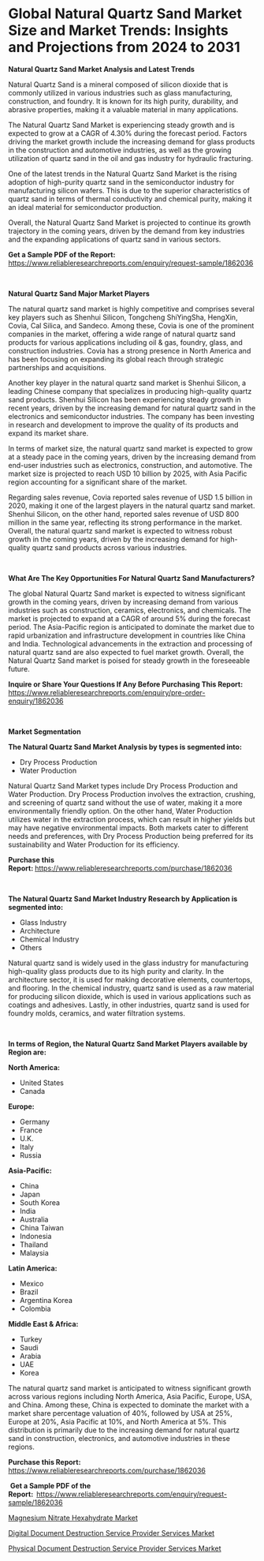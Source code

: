 <p><h1>Global Natural Quartz Sand Market Size and Market Trends: Insights and Projections from 2024 to 2031</h1></p><p><strong>Natural Quartz Sand Market Analysis and Latest Trends</strong></p>
<p><p>Natural Quartz Sand is a mineral composed of silicon dioxide that is commonly utilized in various industries such as glass manufacturing, construction, and foundry. It is known for its high purity, durability, and abrasive properties, making it a valuable material in many applications.</p><p>The Natural Quartz Sand Market is experiencing steady growth and is expected to grow at a CAGR of 4.30% during the forecast period. Factors driving the market growth include the increasing demand for glass products in the construction and automotive industries, as well as the growing utilization of quartz sand in the oil and gas industry for hydraulic fracturing.</p><p>One of the latest trends in the Natural Quartz Sand Market is the rising adoption of high-purity quartz sand in the semiconductor industry for manufacturing silicon wafers. This is due to the superior characteristics of quartz sand in terms of thermal conductivity and chemical purity, making it an ideal material for semiconductor production.</p><p>Overall, the Natural Quartz Sand Market is projected to continue its growth trajectory in the coming years, driven by the demand from key industries and the expanding applications of quartz sand in various sectors.</p></p>
<p><strong>Get a Sample PDF of the Report:&nbsp;</strong> <a href="https://www.reliableresearchreports.com/enquiry/request-sample/1862036">https://www.reliableresearchreports.com/enquiry/request-sample/1862036</a></p>
<p>&nbsp;</p>
<p><strong>Natural Quartz Sand Major Market Players</strong></p>
<p><p>The natural quartz sand market is highly competitive and comprises several key players such as Shenhui Silicon, Tongcheng ShiYingSha, HengXin, Covia, Cal Silica, and Sandeco. Among these, Covia is one of the prominent companies in the market, offering a wide range of natural quartz sand products for various applications including oil & gas, foundry, glass, and construction industries. Covia has a strong presence in North America and has been focusing on expanding its global reach through strategic partnerships and acquisitions.</p><p>Another key player in the natural quartz sand market is Shenhui Silicon, a leading Chinese company that specializes in producing high-quality quartz sand products. Shenhui Silicon has been experiencing steady growth in recent years, driven by the increasing demand for natural quartz sand in the electronics and semiconductor industries. The company has been investing in research and development to improve the quality of its products and expand its market share.</p><p>In terms of market size, the natural quartz sand market is expected to grow at a steady pace in the coming years, driven by the increasing demand from end-user industries such as electronics, construction, and automotive. The market size is projected to reach USD 10 billion by 2025, with Asia Pacific region accounting for a significant share of the market.</p><p>Regarding sales revenue, Covia reported sales revenue of USD 1.5 billion in 2020, making it one of the largest players in the natural quartz sand market. Shenhui Silicon, on the other hand, reported sales revenue of USD 800 million in the same year, reflecting its strong performance in the market. Overall, the natural quartz sand market is expected to witness robust growth in the coming years, driven by the increasing demand for high-quality quartz sand products across various industries.</p></p>
<p>&nbsp;</p>
<p><strong>What Are The Key Opportunities For Natural Quartz Sand Manufacturers?</strong></p>
<p><p>The global Natural Quartz Sand market is expected to witness significant growth in the coming years, driven by increasing demand from various industries such as construction, ceramics, electronics, and chemicals. The market is projected to expand at a CAGR of around 5% during the forecast period. The Asia-Pacific region is anticipated to dominate the market due to rapid urbanization and infrastructure development in countries like China and India. Technological advancements in the extraction and processing of natural quartz sand are also expected to fuel market growth. Overall, the Natural Quartz Sand market is poised for steady growth in the foreseeable future.</p></p>
<p><strong>Inquire or Share Your Questions If Any Before Purchasing This Report:</strong> <a href="https://www.reliableresearchreports.com/enquiry/pre-order-enquiry/1862036">https://www.reliableresearchreports.com/enquiry/pre-order-enquiry/1862036</a></p>
<p>&nbsp;</p>
<p><strong>Market Segmentation</strong></p>
<p><strong>The Natural Quartz Sand Market Analysis by types is segmented into:</strong></p>
<p><ul><li>Dry Process Production</li><li>Water Production</li></ul></p>
<p><p>Natural Quartz Sand Market types include Dry Process Production and Water Production. Dry Process Production involves the extraction, crushing, and screening of quartz sand without the use of water, making it a more environmentally friendly option. On the other hand, Water Production utilizes water in the extraction process, which can result in higher yields but may have negative environmental impacts. Both markets cater to different needs and preferences, with Dry Process Production being preferred for its sustainability and Water Production for its efficiency.</p></p>
<p><strong>Purchase this Report:&nbsp;</strong><a href="https://www.reliableresearchreports.com/purchase/1862036">https://www.reliableresearchreports.com/purchase/1862036</a></p>
<p>&nbsp;</p>
<p><strong>The Natural Quartz Sand Market Industry Research by Application is segmented into:</strong></p>
<p><ul><li>Glass Industry</li><li>Architecture</li><li>Chemical Industry</li><li>Others</li></ul></p>
<p><p>Natural quartz sand is widely used in the glass industry for manufacturing high-quality glass products due to its high purity and clarity. In the architecture sector, it is used for making decorative elements, countertops, and flooring. In the chemical industry, quartz sand is used as a raw material for producing silicon dioxide, which is used in various applications such as coatings and adhesives. Lastly, in other industries, quartz sand is used for foundry molds, ceramics, and water filtration systems.</p></p>
<p>&nbsp;</p>
<p><strong>In terms of Region, the Natural Quartz Sand Market Players available by Region are:</strong></p>
<p>
    <p> <strong> North America: </strong>
        <ul>
            <li>United States</li>
            <li>Canada</li>
        </ul>
        </p> 
    <p> <strong> Europe: </strong>
        <ul>
            <li>Germany</li>
            <li>France</li>
            <li>U.K.</li>
            <li>Italy</li>
            <li>Russia</li>
        </ul>
        </p> 
    <p> <strong> Asia-Pacific: </strong>
        <ul>
            <li>China</li>
            <li>Japan</li>
            <li>South Korea</li>
            <li>India</li>
            <li>Australia</li>
            <li>China Taiwan</li>
            <li>Indonesia</li>
            <li>Thailand</li>
            <li>Malaysia</li>
        </ul>
        </p> 
    <p> <strong> Latin America: </strong>
        <ul>
            <li>Mexico</li>
            <li>Brazil</li>
            <li>Argentina Korea</li>
            <li>Colombia</li>
        </ul>
        </p> 
    <p> <strong> Middle East & Africa: </strong>
        <ul>
            <li>Turkey</li>
            <li>Saudi</li>
            <li>Arabia</li>
            <li>UAE</li>
            <li>Korea</li>
        </ul>
    </p>
    </p>
<p><p>The natural quartz sand market is anticipated to witness significant growth across various regions including North America, Asia Pacific, Europe, USA, and China. Among these, China is expected to dominate the market with a market share percentage valuation of 40%, followed by USA at 25%, Europe at 20%, Asia Pacific at 10%, and North America at 5%. This distribution is primarily due to the increasing demand for natural quartz sand in construction, electronics, and automotive industries in these regions.</p></p>
<p><strong>Purchase this Report: </strong><a href="https://www.reliableresearchreports.com/purchase/1862036">https://www.reliableresearchreports.com/purchase/1862036</a></p>
<p>&nbsp;<strong>Get a Sample PDF of the Report:&nbsp;&nbsp;</strong><a href="https://www.reliableresearchreports.com/enquiry/request-sample/1862036">https://www.reliableresearchreports.com/enquiry/request-sample/1862036</a></p>
<p><strong></strong></p>
<p><p><a href="https://github.com/arionmp/Market-Research-Report-List-2/blob/main/magnesium-nitrate-hexahydrate-market.md">Magnesium Nitrate Hexahydrate Market</a></p><p><a href="https://view.publitas.com/reportprime-1/digital-document-destruction-service-provider-services-market-insights-market-players-and-forecast-till-2030/">Digital Document Destruction Service Provider Services Market</a></p><p><a href="https://view.publitas.com/reportprime-1/physical-document-destruction-service-provider-services-market-size-share-trends-analysis-report-by-material-by-type-by-end-user-by-region-and-segment-forecasts-2023-2030/">Physical Document Destruction Service Provider Services Market</a></p></p>